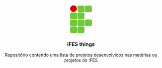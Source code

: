 <p align="center">
  <a href="https://github.com/LetsTN/IFES-Things">
    <img src="IFES logo.png" alt="Logo" width="70" height="90">
  </a>

  <h3 align="center">IFES things</h3>

  <p align="center">
    Repositório contendo uma lista de projetos desenvolvidos nas matérias ou projetos do IFES
  </p>
</p>
